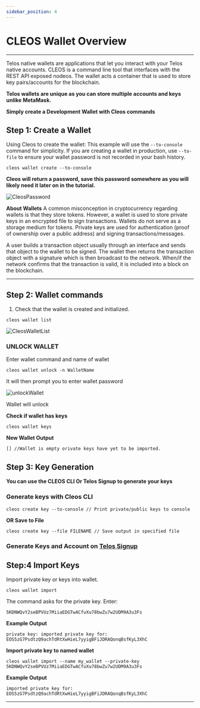 ```yaml
---
sidebar_position: 4
---
```



# CLEOS Wallet Overview
-----       ------
Telos native wallets are applications that let you interact with your Telos native accounts. CLEOS is a command line tool that interfaces with the REST API exposed nodeos. The wallet acts a container that is used to store key pairs/accounts for the blockchain. 

**Telos wallets are unique as you can store multiple accounts and keys unlike MetaMask.**

__Simply create a Development Wallet with Cleos commands__


## Step 1: Create a Wallet
Using Cleos to create the wallet:
This example will use the ```--to-console``` command for simplicity. If you are creating a wallet in production, use ```--to-file``` to ensure your wallet password is not recorded in your bash history. 

```cleos wallet create --to-console ```

**Cleos will return a password, save this password somewhere as you will likely need it later on in the tutorial.**


![CleosPassword](/img/cleos_password.png)

**About Wallets** A common misconception in cryptocurrency regarding wallets is that they store tokens. However, a wallet is used to store private keys in an encrypted file to sign transactions. Wallets do not serve as a storage medium for tokens. Private keys are used for authentication (proof of ownership over a public address) and signing transactions/messages.

A user builds a transaction object usually through an interface and sends that object to the wallet to be signed. The wallet then returns the transaction object with a signature which is then broadcast to the network. When/if the network confirms that the transaction is valid, it is included into a block on the blockchain.

----            -----

## Step 2: Wallet commands

1. Check that the wallet is created and initialized.

```
cleos wallet list  
```   

![CleosWalletList](/img/cleoswalletlist.png)

### UNLOCK WALLET

Enter wallet command and name of wallet
```
cleos wallet unlock -n WalletName
```
It will then prompt you to enter wallet password

![unlockWallet](/img/unlockWallet.png)

Wallet will unlock

**Check if wallet has keys**
```
cleos wallet keys
```
**New Wallet Output**
```
[] //Wallet is empty orivate keys have yet to be imported. 
```


## Step 3: Key Generation
__You can use the CLEOS CLI Or Telos Signup to generate your keys__
### Generate keys with Cleos CLI

```
cleos create key --to-console // Print private/public keys to console
```
**OR Save to File**
```
cleos create key --file FILENAME // Save output in specified file
```


### Generate Keys and Account on [Telos Signup](https://www.telos.net/signup) 

## Step:4 Import Keys
Import private key or keys into wallet. 
```
cleos wallet import 
```
The command asks for the private key. Enter:
```
5KDNWQvY2seBPVUz7MiiaEDGTwACfuXu78bwZu7w2UDM9A3u3Fs
```
**Example Output**
```
private key: imported private key for: EOS5zG7PsdtzQ9achTdRtXwHieL7yyigBFiJDRAQonqBsfKyL3XhC
```
**Import private key to named wallet**
 ```
cleos wallet import --name my_wallet --private-key 5KDNWQvY2seBPVUz7MiiaEDGTwACfuXu78bwZu7w2UDM9A3u3Fs
```  
**Example Output**
```
imported private key for: EOS5zG7PsdtzQ9achTdRtXwHieL7yyigBFiJDRAQonqBsfKyL3XhC

```


------                                           ------


